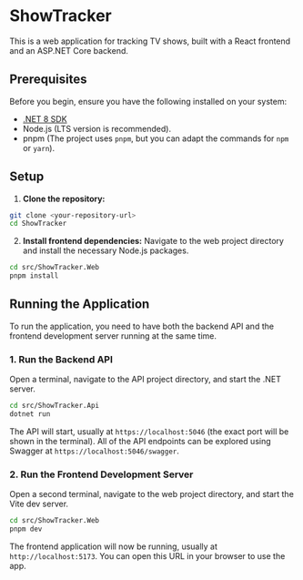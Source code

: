 # ShowTracker

This is a web application for tracking TV shows, built with a React frontend and an ASP.NET Core backend.

## Prerequisites

Before you begin, ensure you have the following installed on your system:

*   [.NET 8 SDK](https://dotnet.microsoft.com/download)
*   Node.js (LTS version is recommended).
*   pnpm (The project uses `pnpm`, but you can adapt the commands for `npm` or `yarn`).

## Setup

1.  **Clone the repository:**
```bash
git clone <your-repository-url>
cd ShowTracker
```

2.  **Install frontend dependencies:**
Navigate to the web project directory and install the necessary Node.js packages.
```bash
cd src/ShowTracker.Web
pnpm install
```

## Running the Application

To run the application, you need to have both the backend API and the frontend development server running at the same time.

### 1. Run the Backend API

Open a terminal, navigate to the API project directory, and start the .NET server.

```bash
cd src/ShowTracker.Api
dotnet run
```

The API will start, usually at `https://localhost:5046` (the exact port will be shown in the terminal).
All of the API endpoints can be explored using Swagger at `https://localhost:5046/swagger`.

### 2. Run the Frontend Development Server

Open a second terminal, navigate to the web project directory, and start the Vite dev server.

```bash
cd src/ShowTracker.Web
pnpm dev
```

The frontend application will now be running, usually at `http://localhost:5173`. You can open this URL in your browser to use the app.

